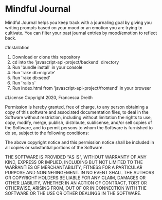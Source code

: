 # Mindful Journal 

Mindful Journal helps you keep track with a journaling goal by giving you writing prompts based on your mood or an emotion you are trying to cultivate. You can filter your past journal entries by mood/emotion to reflect back. 

#Installation
1. Download or clone this repository
2. cd into the 'javascript-api-project/backend' directory
3. Run 'bundle install' in your console
4. Run 'rake db:migrate'
5. Run 'rake db:seed'
6. Run 'rails s'
7. Run index.html from 'javascript-api-project/frontend' in your browser

#License
Copyright 2020, Francesca Dreith

Permission is hereby granted, free of charge, to any person obtaining a copy of this software and associated documentation files, to deal in the Software without restriction, including without limitation the rights to use, copy, modify, merge, publish, distribute, sublicense, and/or sell copies of the Software, and to permit persons to whom the Software is furnished to do so, subject to the following conditions:

The above copyright notice and this permission notice shall be included in all copies or substantial portions of the Software.

THE SOFTWARE IS PROVIDED "AS IS", WITHOUT WARRANTY OF ANY KIND, EXPRESS OR IMPLIED, INCLUDING BUT NOT LIMITED TO THE WARRANTIES OF MERCHANTABILITY, FITNESS FOR A PARTICULAR PURPOSE AND NONINFRINGEMENT. IN NO EVENT SHALL THE AUTHORS OR COPYRIGHT HOLDERS BE LIABLE FOR ANY CLAIM, DAMAGES OR OTHER LIABILITY, WHETHER IN AN ACTION OF CONTRACT, TORT OR OTHERWISE, ARISING FROM, OUT OF OR IN CONNECTION WITH THE SOFTWARE OR THE USE OR OTHER DEALINGS IN THE SOFTWARE.


